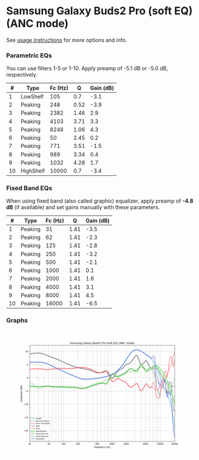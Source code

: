# Samsung Galaxy Buds2 Pro (soft EQ) (ANC mode)
See [usage instructions](https://github.com/jaakkopasanen/AutoEq#usage) for more options and info.

### Parametric EQs
You can use filters 1-5 or 1-10. Apply preamp of -5.1 dB or -5.0 dB, respectively.

|   # | Type      |   Fc (Hz) |    Q |   Gain (dB) |
|-----|-----------|-----------|------|-------------|
|   1 | LowShelf  |       105 | 0.7  |        -3.1 |
|   2 | Peaking   |       248 | 0.52 |        -3.9 |
|   3 | Peaking   |      2382 | 1.46 |         2.9 |
|   4 | Peaking   |      4103 | 3.71 |         3.3 |
|   5 | Peaking   |      8248 | 1.06 |         4.3 |
|   6 | Peaking   |        50 | 2.45 |         0.2 |
|   7 | Peaking   |       771 | 3.51 |        -1.5 |
|   8 | Peaking   |       989 | 3.34 |         0.4 |
|   9 | Peaking   |      1032 | 4.28 |         1.7 |
|  10 | HighShelf |     10000 | 0.7  |        -3.4 |

### Fixed Band EQs
When using fixed band (also called graphic) equalizer, apply preamp of **-4.8 dB** (if available) and set gains manually with these parameters.

|   # | Type    |   Fc (Hz) |    Q |   Gain (dB) |
|-----|---------|-----------|------|-------------|
|   1 | Peaking |        31 | 1.41 |        -3.5 |
|   2 | Peaking |        62 | 1.41 |        -2.3 |
|   3 | Peaking |       125 | 1.41 |        -2.8 |
|   4 | Peaking |       250 | 1.41 |        -3.2 |
|   5 | Peaking |       500 | 1.41 |        -2.1 |
|   6 | Peaking |      1000 | 1.41 |         0.1 |
|   7 | Peaking |      2000 | 1.41 |         1.6 |
|   8 | Peaking |      4000 | 1.41 |         3.1 |
|   9 | Peaking |      8000 | 1.41 |         4.5 |
|  10 | Peaking |     16000 | 1.41 |        -6.5 |

### Graphs
![](./Samsung%20Galaxy%20Buds2%20Pro%20(soft%20EQ)%20(ANC%20mode).png)
